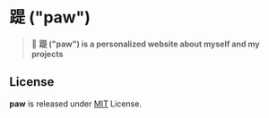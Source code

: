 # 踶 ("paw")
> 🐾 **踶 ("paw") is a personalized website about myself and my projects**

## License 
**paw** is released under [MIT](/LICENSE) License.
